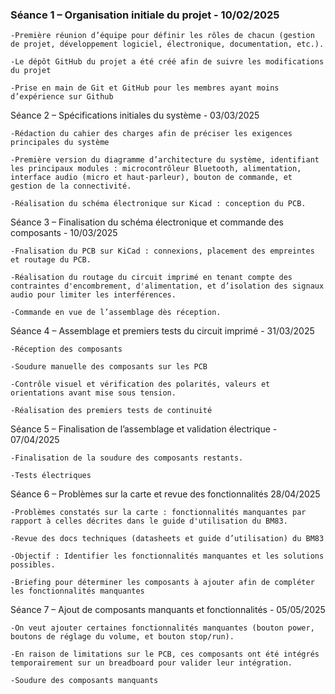 ### Séance 1 – Organisation initiale du projet - 10/02/2025

    -Première réunion d’équipe pour définir les rôles de chacun (gestion de projet, développement logiciel, électronique, documentation, etc.).

    -Le dépôt GitHub du projet a été créé afin de suivre les modifications du projet

    -Prise en main de Git et GitHub pour les membres ayant moins d’expérience sur Github

    
Séance 2 – Spécifications initiales du système - 03/03/2025

    -Rédaction du cahier des charges afin de préciser les exigences principales du système
    
    -Première version du diagramme d’architecture du système, identifiant les principaux modules : microcontrôleur Bluetooth, alimentation, interface audio (micro et haut-parleur), bouton de commande, et gestion de la connectivité.
    
    -Réalisation du schéma électronique sur Kicad : conception du PCB.

Séance 3 – Finalisation du schéma électronique et commande des composants - 10/03/2025

    -Fnalisation du PCB sur KiCad : connexions, placement des empreintes et routage du PCB.

    -Réalisation du routage du circuit imprimé en tenant compte des contraintes d'encombrement, d'alimentation, et d’isolation des signaux audio pour limiter les interférences.

    -Commande en vue de l’assemblage dès réception. 
    

Séance 4 – Assemblage et premiers tests du circuit imprimé - 31/03/2025

    -Réception des composants  
    
    -Soudure manuelle des composants sur les PCB

    -Contrôle visuel et vérification des polarités, valeurs et orientations avant mise sous tension.

    -Réalisation des premiers tests de continuité

Séance 5 – Finalisation de l’assemblage et validation électrique - 07/04/2025

    -Finalisation de la soudure des composants restants.
    
    -Tests électriques 

Séance 6 – Problèmes sur la carte et revue des fonctionnalités 28/04/2025

    -Problèmes constatés sur la carte : fonctionnalités manquantes par rapport à celles décrites dans le guide d'utilisation du BM83.

    -Revue des docs techniques (datasheets et guide d’utilisation) du BM83 

    -Objectif : Identifier les fonctionnalités manquantes et les solutions possibles.

    -Briefing pour déterminer les composants à ajouter afin de compléter les fonctionnalités manquantes 
    
Séance 7 – Ajout de composants manquants et fonctionnalités - 05/05/2025

    -On veut ajouter certaines fonctionnalités manquantes (bouton power, boutons de réglage du volume, et bouton stop/run).

    -En raison de limitations sur le PCB, ces composants ont été intégrés temporairement sur un breadboard pour valider leur intégration.

    -Soudure des composants manquants

